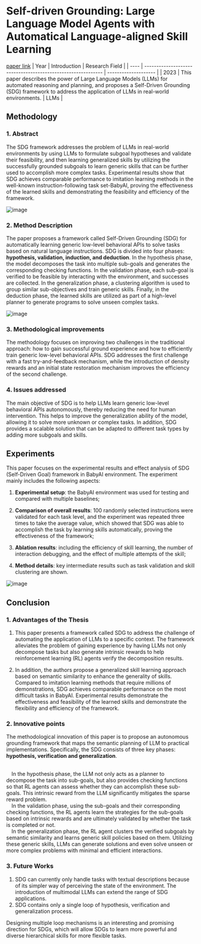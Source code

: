 # Self-driven Grounding: Large Language Model Agents with Automatical Language-aligned Skill Learning
[paper link](https://arxiv.org/pdf/2309.01352) 
| Year | Introduction                                                         | Research Field                 |
| ---- | ------------------------------------------------------------ | -------------------- |
| 2023 | This paper describes the power of Large Language Models (LLMs) for automated reasoning and planning, and proposes a Self-Driven Grounding (SDG) framework to address the application of LLMs in real-world environments.          | LLMs         |

## Methodology

### 1. Abstract
The SDG framework addresses the problem of LLMs in real-world environments by using LLMs to formulate subgoal hypotheses and validate their feasibility, and then learning generalized skills by utilizing the successfully grounded subgoals to learn generic skills that can be further used to accomplish more complex tasks. Experimental results show that SDG achieves comparable performance to imitation learning methods in the well-known instruction-following task set-BabyAI, proving the effectiveness of the learned skills and demonstrating the feasibility and efficiency of the framework.

![image](https://github.com/user-attachments/assets/58451056-a33e-4133-b9f4-6f42c3ea0dc9)

### 2. Method Description 
The paper proposes a framework called Self-Driven Grounding (SDG) for automatically learning generic low-level behavioral APIs to solve tasks based on natural language instructions. SDG is divided into four phases: **hypothesis, validation, induction, and deduction**. In the hypothesis phase, the model decomposes the task into multiple sub-goals and generates the corresponding checking functions. In the validation phase, each sub-goal is verified to be feasible by interacting with the environment, and successes are collected. In the generalization phase, a clustering algorithm is used to group similar sub-objectives and train generic skills. Finally, in the deduction phase, the learned skills are utilized as part of a high-level planner to generate programs to solve unseen complex tasks.

![image](https://github.com/user-attachments/assets/6c7ed823-667c-454f-8d3b-71c648d52dd0)

### 3. Methodological improvements
The methodology focuses on improving two challenges in the traditional approach: how to gain successful ground experience and how to efficiently train generic low-level behavioral APIs. SDG addresses the first challenge with a fast try-and-feedback mechanism, while the introduction of density rewards and an initial state restoration mechanism improves the efficiency of the second challenge.

### 4. Issues addressed 
The main objective of SDG is to help LLMs learn generic low-level behavioral APIs autonomously, thereby reducing the need for human intervention. This helps to improve the generalization ability of the model, allowing it to solve more unknown or complex tasks. In addition, SDG provides a scalable solution that can be adapted to different task types by adding more subgoals and skills.

## Experiments
This paper focuses on the experimental results and effect analysis of SDG (Self-Driven Goal) framework in BabyAI environment. The experiment mainly includes the following aspects:

  1. **Experimental setup**: the BabyAI environment was used for testing and compared with multiple baselines;
  
  2. **Comparison of overall results**: 100 randomly selected instructions were validated for each task level, and the experiment was repeated three times to take the average value, which showed that SDG was able to accomplish the task by learning skills automatically, proving the effectiveness of the framework;
  
  3. **Ablation results**: including the efficiency of skill learning, the number of interaction debugging, and the effect of multiple attempts of the skill;
  
  4. **Method details**: key intermediate results such as task validation and skill clustering are shown.

 ![image](https://github.com/user-attachments/assets/61053576-d207-4ede-85ef-10f07234b592)

## Conclusion

### 1. Advantages of the Thesis
  1. This paper presents a framework called SDG to address the challenge of automating the application of LLMs to a specific context. The framework alleviates the problem of gaining experience by having LLMs not only decompose tasks but also generate intrinsic rewards to help reinforcement learning (RL) agents verify the decomposition results.
  
  2. In addition, the authors propose a generalized skill learning approach based on semantic similarity to enhance the generality of skills. Compared to imitation learning methods that require millions of demonstrations, SDG achieves comparable performance on the most difficult tasks in BabyAI. Experimental results demonstrate the effectiveness and feasibility of the learned skills and demonstrate the flexibility and efficiency of the framework.

### 2. Innovative points
The methodological innovation of this paper is to propose an autonomous grounding framework that maps the semantic planning of LLM to practical implementations. Specifically, the SDG consists of three key phases: **hypothesis, verification and generalization**. 

<br>&emsp;In the hypothesis phase, the LLM not only acts as a planner to decompose the task into sub-goals, but also provides checking functions so that RL agents can assess whether they can accomplish these sub-goals. This intrinsic reward from the LLM significantly mitigates the sparse reward problem. 
<br>&emsp;In the validation phase, using the sub-goals and their corresponding checking functions, the RL agents learn the strategies for the sub-goals based on intrinsic rewards and are ultimately validated by whether the task is completed or not. 
<br>&emsp;In the generalization phase, the RL agent clusters the verified subgoals by semantic similarity and learns generic skill policies based on them. Utilizing these generic skills, LLMs can generate solutions and even solve unseen or more complex problems with minimal and efficient interactions.

### 3. Future Works
1. SDG can currently only handle tasks with textual descriptions because of its simpler way of perceiving the state of the environment. The introduction of multimodal LLMs can extend the range of SDG applications.
2. SDG contains only a single loop of hypothesis, verification and generalization process.

Designing multiple loop mechanisms is an interesting and promising direction for SDGs, which will allow SDGs to learn more powerful and diverse hierarchical skills for more flexible tasks. 
